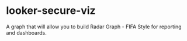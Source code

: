 # looker-secure-viz
A graph that will allow you to build Radar Graph - FIFA Style for reporting and dashboards.

